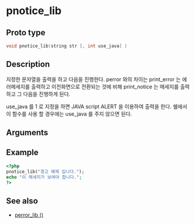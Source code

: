 # pnotice_lib

## Proto type

```c
void pnotice_lib(string str [, int use_java] )
```

## Description

지정한 문자열을 출력을 하고 다음을 진행한다. perror 와의 차이는 print_error 는 에러메세지를
출력하고 이전화면으로 전환되는 것에 비해 print_notice 는 메세지를 출력하고 그 다음을 진행하게
된다.

use_java 를 1 로 지정을 하면 JAVA script ALERT 을 이용하여 출력을 한다. 쉘에서 이 함수를 사용
할 경우에는 use_java 를 주지 않으면 된다.

## Arguments


## Example

```php
<?php
pnotice_lib("경고 예제 입니다.");
echo "이 메세지가 보여야 합니다.";
?>
```

## See also
* [perror_lib ()](HTML/perror_lib.md)


